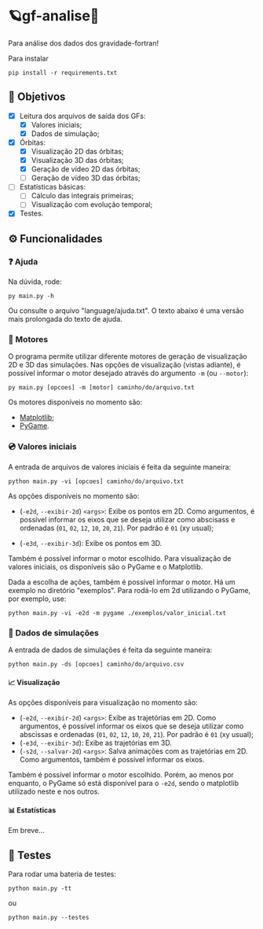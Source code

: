 # 🪐gf-analise🎲
Para análise dos dados dos gravidade-fortran!

Para instalar
```
pip install -r requirements.txt
```

## 📌 Objetivos
- [X] Leitura dos arquivos de saída dos GFs:
  - [X] Valores iniciais;
  - [X] Dados de simulação;
- [X] Órbitas:
  - [X] Visualização 2D das órbitas;
  - [X] Visualização 3D das órbitas;
  - [X] Geração de vídeo 2D das órbitas;
  - [ ] Geração de vídeo 3D das órbitas;
- [ ] Estatísticas básicas:
  - [ ] Cálculo das integrais primeiras;
  - [ ] Visualização com evolução temporal;
- [X] Testes.

## ⚙️ Funcionalidades

### ❓ Ajuda
Na dúvida, rode:
```shell
py main.py -h
```
Ou consulte o arquivo "language/ajuda.txt". O texto abaixo é uma versão mais prolongada do texto de ajuda.

### 🎨 Motores

O programa permite utilizar diferente motores de geração de visualização 2D e 3D das simulações. Nas opções de visualização (vistas adiante), é possível informar o motor desejado através do argumento `-m` (ou `--motor`):

```shell
py main.py [opcoes] -m [motor] caminho/do/arquivo.txt
```

Os motores disponíveis no momento são:
- [Matplotlib](https://matplotlib.org/);
- [PyGame](https://pygame.org).


### 💿 Valores iniciais
A entrada de arquivos de valores iniciais é feita da seguinte maneira:

```shell
python main.py -vi [opcoes] caminho/do/arquivo.txt
```
As opções disponíveis no momento são:

- (`-e2d`, `--exibir-2d`) `<args>`: Exibe os pontos em 2D. Como argumentos, é possível informar os eixos que se deseja utilizar como abscisass e ordenadas (`01`, `02`, `12`, `10`, `20`, `21`). Por padrão é `01` (xy usual);

- (`-e3d`, `--exibir-3d`): Exibe os pontos em 3D.

Também é possível informar o motor escolhido. Para visualização de valores iniciais, os disponíveis são o PyGame e o Matplotlib.

Dada a escolha de ações, também é possível informar o motor. Há um exemplo no diretório "exemplos". Para rodá-lo em 2d utilizando o PyGame, por exemplo, use:

```shell
python main.py -vi -e2d -m pygame ./exemplos/valor_inicial.txt
```

### 📀 Dados de simulações
A entrada de dados de simulações é feita da seguinte maneira:

```shell
python main.py -ds [opcoes] caminho/do/arquivo.csv
```

#### 📈 Visualização
As opções disponíveis para visualização no momento são:

- (`-e2d`, `--exibir-2d`) `<args>`: Exibe as trajetórias em 2D. Como argumentos, é possível informar os eixos que se deseja utilizar como abscissas e ordenadas (`01`, `02`, `12`, `10`, `20`, `21`). Por padrão é `01` (xy usual);
- (`-e3d`, `--exibir-3d`): Exibe as trajetórias em 3D.
- (`-s2d`, `--salvar-2d`) `<args>`: Salva animações com as trajetórias em 2D. Como argumentos, também é possível informar os eixos.

Também é possível informar o motor escolhido. Porém, ao menos por enquanto, o PyGame só está disponível para o `-e2d`, sendo o matplotlib utilizado neste e nos outros.


#### 📊 Estatísticas
Em breve...


## 📝 Testes
Para rodar uma bateria de testes:
```shell
python main.py -tt
```
ou
```shell
python main.py --testes
```
